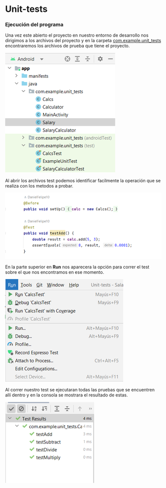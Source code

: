 # Unit-tests
<h3>Ejecución del programa</h3>
<p>Una vez este abierto el proyecto en nuestro entorno de desarrollo nos dirigimos a los archivos del proyecto y en la carpeta <u>com.example.unit_tests</u> encontraremos los archivos de prueba que tiene el proyecto.</p>
<img src="https://github.com/DanielFelipe10/Unit-tests/blob/main/img_docs/img1.png">
<p>Al abrir los archivos test podemos identificar facilmente la operación que se realiza con los metodos a probar.</p>
<img src="https://github.com/DanielFelipe10/Unit-tests/blob/main/img_docs/img2.png">
<p>En la parte superior en <b>Run</b> nos aparecera la opción para correr el test sobre el que nos encontramos en ese momento.</p> </p>
<img src="https://github.com/DanielFelipe10/Unit-tests/blob/main/img_docs/img3.png">
<p>Al correr nuestro test se ejecutaran todas las pruebas que se encuentren allí dentro y en la consola se mostrara el resultado de estas. </p>
<img src="https://github.com/DanielFelipe10/Unit-tests/blob/main/img_docs/img4.png">
